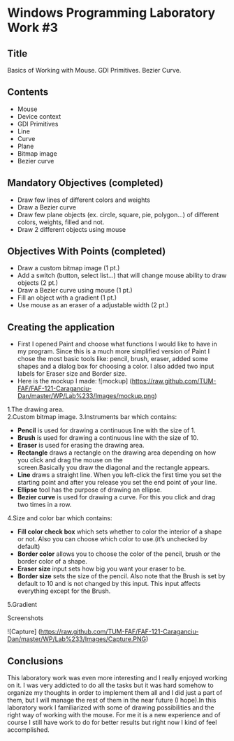 Windows Programming Laboratory Work #3
======================================

Title
-----
Basics of Working with Mouse. GDI Primitives. Bezier Curve.

Contents
--------
-	Mouse
-	Device context
-	GDI Primitives
-	Line
-	Curve
-	Plane
-	Bitmap image
-	Bezier curve

Mandatory Objectives (completed)
--------------------------------
-	Draw few lines of different colors and weights
-	Draw a Bezier curve
-	Draw few plane objects (ex. circle, square, pie, polygon...) of different colors, weights, filled and not.
-	Draw 2 different objects using mouse

Objectives With Points (completed)
----------------------------------
-	Draw a custom bitmap image (1 pt.)
-	Add a switch (button, select list...) that will change mouse ability to draw objects (2 pt.)
-	Draw a Bezier curve using mouse (1 pt.)
-	Fill an object with a gradient (1 pt.)
-	Use mouse as an eraser of a adjustable width (2 pt.)

Creating the application
--------------------------
-	First I opened Paint and choose what functions I would like to have in my program. Since this is a much  more simplified version of Paint I chose the most basic tools like: pencil, brush, eraser, added some shapes and a dialog box for choosing a color. I also added two input labels for Eraser size and Border size.
-	Here is the mockup I made:
![mockup] (https://raw.github.com/TUM-FAF/FAF-121-Caraganciu-Dan/master/WP/Lab%233/Images/mockup.png)

 1.The drawing area.                     
 2.Custom bitmap image.
 3.Instruments bar which contains:
  -	**Pencil** is used for drawing a continuous line with the size of 1.
  -	**Brush** is used for drawing a continuous line with the size of 10.
  -	**Eraser** is used for erasing the drawing area.
  -	**Rectangle** draws a rectangle on the drawing area depending on how you click and drag the mouse on the               
    screen.Basically you draw the diagonal and the rectangle appears. 
  -	**Line** draws a straight line. When you left-click the first time you set the starting point and after you release you     set the end point of your line.
  -	**Ellipse** tool has the purpose of drawing an ellipse. 
  -	**Bezier curve** is used for drawing a curve. For this you click and drag two times in a row. 
 
 4.Size and color bar which contains:
  -	**Fill color check box** which sets whether to color the interior of a shape or not. Also you can choose which color to     use.(it’s unchecked by default)
  -	**Border color** allows you to choose the color of the pencil, brush or the border color of a shape.
  -	**Eraser size** input sets how big you want your eraser to be.
  -	**Border size** sets the size of the pencil. Also note that the Brush is set by default to 10 and is not changed by this     input. This input affects everything except for the Brush.   
 
 5.Gradient


Screenshots

![Capture] (https://raw.github.com/TUM-FAF/FAF-121-Caraganciu-Dan/master/WP/Lab%233/Images/Capture.PNG)

Conclusions
--------------------------
This laboratory work was even more interesting and I really enjoyed working on it. I was very addicted to do all the tasks but it was hard somehow to organize my thoughts in order to implement them all and I did just a part of them, but I will manage the rest of them in the near future (I hope).In this laboratory work I familiarized with some of drawing possibilities and the right way of working with the mouse. For me it is a new experience and of course I still have work to do for better results but right now I kind of feel accomplished. 
